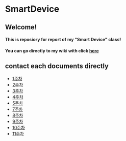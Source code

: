 SmartDevice
=========
Welcome!
----------
#### This is reposiory for report of my "Smart Device" class!   
#### You can go directly to my wiki with click [here][wiki]
## contact each documents directly
* [1주차][1]
* [2주차][2]
* [3주차][3]
* [4주차][4]
* [5주차][5]
* [7주차][6]
* [8주차][7]
* [9주차][8]
* [10주차][9]
* [11주차][10]











[wiki]: https://github.com/KimIl0207/SmartDevice/wiki
[1]: https://github.com/KimIl0207/SmartDevice/wiki/1%EC%A3%BC%EC%B0%A8-%E2%80%90-%EC%8A%A4%EB%A7%88%ED%8A%B8-%EB%94%94%EB%B0%94%EC%9D%B4%EC%8A%A4(Smart-Deivce)%EB%9E%80%3F
[2]: https://github.com/KimIl0207/SmartDevice/wiki/2%EC%A3%BC%EC%B0%A8%E2%80%90%EA%B8%B0%EB%B3%B8-%EC%85%8B%EC%97%85-%EB%B0%8F-%EA%B0%84%EB%8B%A8%ED%95%9C-%EC%8B%A4%EC%8A%B5
[3]: https://github.com/KimIl0207/SmartDevice/wiki/3%EC%A3%BC%EC%B0%A8-%E2%80%90-LED-%EC%A0%90%EB%93%B1-%EC%8B%A4%EC%8A%B5
[4]: https://github.com/KimIl0207/SmartDevice/wiki/4%EC%A3%BC%EC%B0%A8%E2%80%90%EB%B8%94%EB%A3%A8%ED%88%AC%EC%8A%A4-%ED%86%B5%EC%8B%A0%EC%9D%84-%EC%9D%B4%EC%9A%A9%ED%95%9C-RGB-LED-%EC%A0%90%EB%93%B1
[5]: https://github.com/KimIl0207/SmartDevice/wiki/5%EC%A3%BC%EC%B0%A8-%E2%80%90-%EC%9B%B9-%EC%84%9C%EB%B2%84%EB%A5%BC-%EC%9D%B4%EC%9A%A9%ED%95%9C-%EC%8B%A4%EC%8A%B5
[6]: https://github.com/KimIl0207/SmartDevice/wiki/7%EC%A3%BC%EC%B0%A8%E2%80%90%EC%9B%B9-%EC%84%9C%EB%B2%84-%EA%B5%AC%EC%B6%95-%EB%B0%8F-%ED%8F%AC%ED%8A%B8-%ED%8F%AC%EC%9B%8C%EB%94%A9
[7]: https://github.com/KimIl0207/SmartDevice/wiki/8%EC%A3%BC%EC%B0%A8%E2%80%90%EC%9B%B9%EC%84%9C%EB%B2%84-%EC%99%B8%EB%B6%80-%EC%A0%91%EC%86%8D-%EB%B0%8F-%EC%98%A8%EC%8A%B5%EB%8F%84-%EC%B8%A1%EC%A0%95-%EB%AA%A8%EB%93%88-%EC%8B%A4%EC%8A%B5
[8]: https://github.com/KimIl0207/SmartDevice/wiki/9%EC%A3%BC%EC%B0%A8%E2%80%90MQTT-%EB%B0%8F-%EC%B4%88%EC%9D%8C%ED%8C%8C-%EB%AA%A8%EB%93%88-%EC%8B%A4%EC%8A%B5
[9]: https://github.com/KimIl0207/SmartDevice/wiki/10%EC%A3%BC%EC%B0%A8-%E2%80%90-Firebase-%EB%B0%8F-%EB%B9%9B-%EA%B0%90%EC%A7%80-%EC%84%BC%EC%84%9C-%EB%AA%A8%EB%93%88-%EC%8B%A4%EC%8A%B5
[10]: https://github.com/KimIl0207/SmartDevice/wiki/11%EC%A3%BC%EC%B0%A8-%E2%80%90-%EC%95%84%EB%91%90%EC%9D%B4%EB%85%B8-%ED%81%B4%EB%9D%BC%EC%9A%B0%EB%93%9C%EC%99%80-NTP-%EC%84%9C%EB%B2%84-%EC%8B%A4%EC%8A%B5
